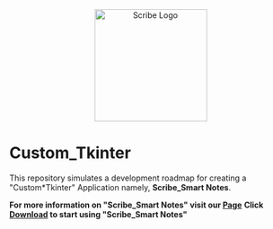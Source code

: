 <div align="center">
   <img src="https://github.com/user-attachments/assets/3f11292f-3f6a-4e25-9de9-3bafa4150daa" alt="Scribe Logo" width="200" height="200">
</div>

# Custom_Tkinter

This repository simulates a development roadmap for creating a "Custom\*Tkinter" Application namely, **Scribe_Smart Notes**.

**For more information on "Scribe_Smart Notes" visit our [Page](https://github.com/Yashvant-Chhapwale/Scribe_Smart-Notes)**
**Click [Download](https://github.com/Yashvant-Chhapwale/Scribe_Smart-Notes/releases) to start using "Scribe_Smart Notes"**
